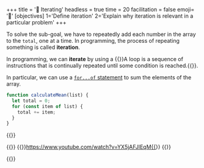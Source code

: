+++
title = '🔁 Iterating'
headless = true
time = 20
facilitation = false
emoji= '🧩'
[objectives]
    1='Define iteration'
    2='Explain why iteration is relevant in a particular problem'
+++

To solve the sub-goal, we have to repeatedly add each number in the array to the `total`, one at a time. In programming, the process of repeating something is called **iteration**.

In programming, we can **iterate** by using a {{<tooltip title="loop">}}A loop is a sequence of instructions that is continually repeated until some condition is reached.{{</tooltip>}}.

In particular, we can use a [`for...of` statement](https://developer.mozilla.org/en-US/docs/Web/JavaScript/Reference/Statements/for...of) to sum the elements of the array.

```js
function calculateMean(list) {
  let total = 0;
  for (const item of list) {
    total += item;
  }
}
```

{{<tabs name="Playing computer">}}

{{<tab name="🐛Visualising iteration with debugger">}}
{{<youtube>}}https://www.youtube.com/watch?v=YX5jAFJlEqM{{</youtube>}}
{{</tab>}}

{{</tabs>}}
